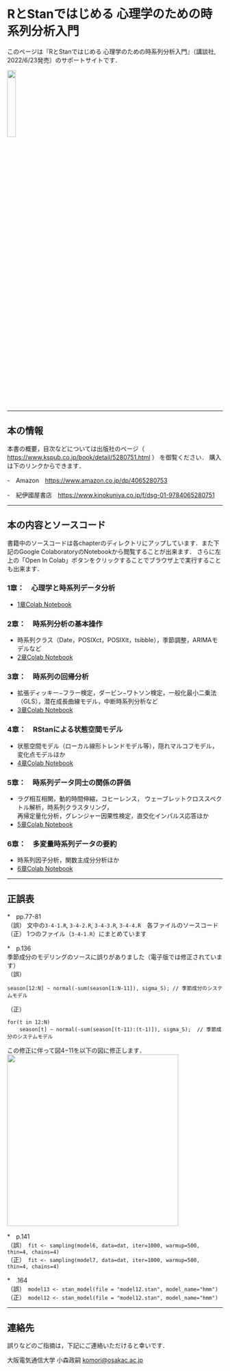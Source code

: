 # RとStanではじめる 心理学のための時系列分析入門 

このページは『RとStanではじめる 心理学のための時系列分析入門』（講談社, 2022/6/23発売）のサポートサイトです．

<img src="https://user-images.githubusercontent.com/37983185/174610037-5e5e6d25-4ae5-4c41-9758-13335c0bc12a.png" width=20%>

* * *
## 本の情報
本書の概要，目次などについては出版社のページ（
https://www.kspub.co.jp/book/detail/5280751.html 
）
を御覧ください．
購入は下のリンクからできます．

  -　Amazon　https://www.amazon.co.jp/dp/4065280753

  -　紀伊國屋書店　https://www.kinokuniya.co.jp/f/dsg-01-9784065280751

* * *
## 本の内容とソースコード
書籍中のソースコードは各chapterのディレクトリにアップしています．また下記のGoogle ColaboratoryのNotebookから閲覧することが出来ます．
さらに左上の「Open In Colab」ボタンをクリックすることでブラウザ上で実行することも出来ます．

### 1章：　心理学と時系列データ分析
- [1章Colab Notebook](chapter1/Chapter_1.ipynb)
### 2章：　時系列分析の基本操作　
- 時系列クラス（Date，POSIXct，POSIXlt，tsibble），季節調整，ARIMAモデルなど 
- [2章Colab Notebook](chapter2/Chapter_2.ipynb)
### 3章：　時系列の回帰分析
- 拡張ディッキー−フラー検定，ダービン−ワトソン検定，一般化最小二乗法（GLS），潜在成長曲線モデル，中断時系列分析など
- [3章Colab Notebook](chapter3/Chapter_3.ipynb)
### 4章：　RStanによる状態空間モデル
- 状態空間モデル（ローカル線形トレンドモデル等），隠れマルコフモデル，変化点モデルほか
- [4章Colab Notebook](chapter4/Chapter_4.ipynb)
### 5章：　時系列データ同士の関係の評価
- ラグ相互相関，動的時間伸縮，コヒーレンス， ウェーブレットクロススペクトル解析，時系列クラスタリング，<br>
  再帰定量化分析，グレンジャー因果性検定，直交化インパルス応答ほか
- [5章Colab Notebook](chapter5/Chapter_5.ipynb)
### 6章：　多変量時系列データの要約
- 時系列因子分析，関数主成分分析ほか
- [6章Colab Notebook](chapter6/Chapter_6.ipynb)

* * *
## 正誤表
*　pp.77-81<br>
（誤） 文中の`3-4-1.R`, `3-4-2.R`, `3-4-3.R`, `3-4-4.R`　各ファイルのソースコード<br>
（正） 1つのファイル（`3-4-1.R`）にまとめています

*　p.136　<br>
季節成分のモデリングのソースに誤りがありました（電子版では修正されています）　<br>
（誤） 
```
season[12:N] ~ normal(-sum(season[1:N-11]), sigma_S); // 季節成分のシステムモデル
```
（正） 
```
for(t in 12:N)
    season[t] ~ normal(-sum(season[(t-11):(t-1)]), sigma_S);  // 季節成分のシステムモデル
```
この修正に伴って図4−11を以下の図に修正します．<br>
<img src="https://user-images.githubusercontent.com/37983185/197499824-1f1c1eca-aa1d-4e44-8b95-05a1ff3728bc.png" width="400">

*　p.141　<br>
（誤）　`fit <- sampling(model6, data=dat, iter=1000, warmup=500, thin=4, chains=4)`<br>
（正）　`fit <- sampling(model7, data=dat, iter=1000, warmup=500, thin=4, chains=4)`<br>


*　.164　<br>
（誤）　`model13 <- stan_model(file = "model12.stan", model_name="hmm")`　<br>
（正）　`model12 <- stan_model(file = "model12.stan", model_name="hmm")`　<br>


* * *
## 連絡先
誤りなどのご指摘は，下記にご連絡いただけると幸いです．

大阪電気通信大学
小森政嗣
komori@osakac.ac.jp
